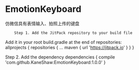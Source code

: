 # EmotionKeyboard
仿微信具有表情输入、拍照上传的键盘

		Step 1. Add the JitPack repository to your build file
Add it in your root build.gradle at the end of repositories:<br/>
	allprojects {
		repositories {
			...
			maven { url 'https://jitpack.io' }
		}
	}
  
Step 2. Add the dependency
	dependencies {
	        compile 'com.github.KaneShaw:EmotionKeyboard:1.0.0'
	}
